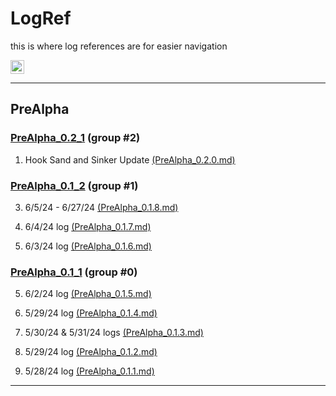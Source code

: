 # LogRef

this is where log references are for easier navigation<br>

<img height=22 src="https://github.com/ReRand/ACE-ULTRA/actions/workflows/logref.yml/badge.svg" alt="publish">



<br>





---



## PreAlpha

### [PreAlpha_0.2_1](https://github.com/ReRand/ACE-ULTRA/tree/main/Logs/PreAlpha_0.2_1) (group #2)

1. Hook Sand and Sinker Update [(PreAlpha_0.2.0.md)](https://github.com/ReRand/ACE-ULTRA/blob/main/Logs/PreAlpha_0.2_1/PreAlpha_0.2.0.md) 

### [PreAlpha_0.1_2](https://github.com/ReRand/ACE-ULTRA/tree/main/Logs/PreAlpha_0.1_2) (group #1)

3. 6/5/24 - 6/27/24 [(PreAlpha_0.1.8.md)](https://github.com/ReRand/ACE-ULTRA/blob/main/Logs/PreAlpha_0.1_2/PreAlpha_0.1.8.md) 

2. 6/4/24 log [(PreAlpha_0.1.7.md)](https://github.com/ReRand/ACE-ULTRA/blob/main/Logs/PreAlpha_0.1_2/PreAlpha_0.1.7.md) 

1. 6/3/24 log [(PreAlpha_0.1.6.md)](https://github.com/ReRand/ACE-ULTRA/blob/main/Logs/PreAlpha_0.1_2/PreAlpha_0.1.6.md) 

### [PreAlpha_0.1_1](https://github.com/ReRand/ACE-ULTRA/tree/main/Logs/PreAlpha_0.1_1) (group #0)

5. 6/2/24 log [(PreAlpha_0.1.5.md)](https://github.com/ReRand/ACE-ULTRA/blob/main/Logs/PreAlpha_0.1_1/PreAlpha_0.1.5.md) 

4. 5/29/24 log [(PreAlpha_0.1.4.md)](https://github.com/ReRand/ACE-ULTRA/blob/main/Logs/PreAlpha_0.1_1/PreAlpha_0.1.4.md) 

3. 5/30/24 & 5/31/24 logs [(PreAlpha_0.1.3.md)](https://github.com/ReRand/ACE-ULTRA/blob/main/Logs/PreAlpha_0.1_1/PreAlpha_0.1.3.md) 

2. 5/29/24 log [(PreAlpha_0.1.2.md)](https://github.com/ReRand/ACE-ULTRA/blob/main/Logs/PreAlpha_0.1_1/PreAlpha_0.1.2.md) 

1. 5/28/24 log [(PreAlpha_0.1.1.md)](https://github.com/ReRand/ACE-ULTRA/blob/main/Logs/PreAlpha_0.1_1/PreAlpha_0.1.1.md) 



---

